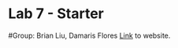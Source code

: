 # Lab 7 - Starter

#Group: Brian Liu, Damaris Flores
[Link](https://dflores1229.github.io/Lab7_Starter/) to website.
